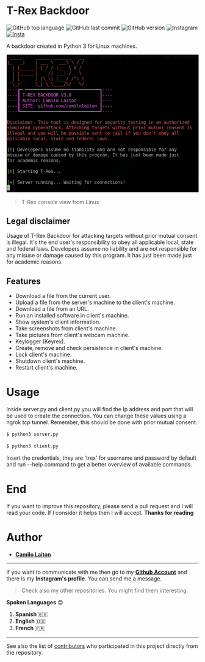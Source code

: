# T-Rex Backdoor

![GitHub top language](https://img.shields.io/github/languages/top/camilolaiton/T-Rex-Backdoor)
![GitHub last commit](https://img.shields.io/github/last-commit/camilolaiton/T-Rex-Backdoor)
![GitHub version](https://img.shields.io/github/v/tag/camilolaiton/T-Rex-Backdoor)
![Instagram](https://img.shields.io/static/v1?label=insta&logo=instagram&message=camilo_laiton&color=purple)
[![Insta](https://img.shields.io/static/v1?label=insta&logo=instagram&message=camilo_laiton&color=purple "camilo's insta")](https://www.instagram.com/camilo_laiton/ "profil")

A backdoor created in Python 3 for Linux machines.

![TRexView](https://raw.githubusercontent.com/camilolaiton/T-Rex-Backdoor/master/images/trex.jpg)
> T-Rex console view from Linux

## Legal disclaimer
Usage of T-Rex Backdoor for attacking targets without prior mutual consent is illegal. It's the end user's responsibility to obey all applicable local, state and federal laws. Developers assume no liability and are not responsible for any misuse or damage caused by this program. It has just been made just for academic reasons.

## Features
+ Download a file from the current user.
+ Upload a file from the server's machine to the client's machine.
+ Download a file from an URL. 
+ Run an installed software in client's machine.
+ Show system's client information.
+ Take screenshots from client's machine.
+ Take pictures from client's webcam machine.
+ Keylogger (Keyrex).
+ Create, remove and check persistence in client's machine.
+ Lock client's machine.
+ Shutdown client's machine.
+ Restart client's machine.

# Usage
Inside server.py and client.py you will find the Ip address and port that will be used to create the connection. You can change these values using a ngrok tcp tunnel. Remember, this should be done with prior mutual consent.

```sh
$ python3 server.py
```

```sh
$ python3 client.py
```

Insert the credentials, they are 'trex' for username and password by default and run --help command to get a better overview of available commands.

# End
  If you want to improve this repository, please send a pull request and I will read your code. If I consider it helps then I will accept.
  **Thanks for reading**

# Author
- [**Camilo Laiton**](https://github.com/camilolaiton)

------------
If you want to communicate with me then go to my [**Github Account**](https://github.com/camilolaiton) and there is my **Instagram's profile**. You can send me a message.

> Check also my other repositories. You might find them interesting.

**Spoken Languages** :blush:
1. **Spanish** :es:
2. **English** :us:
3. **French** :fr:

------------

See also the list of [contributors](https://github.com/camilolaiton/T-Rex-Backdoor/graphs/contributors) who participated in this project directly from the repository.
